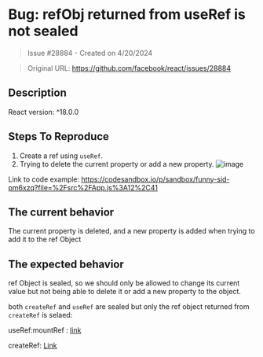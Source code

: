 # Bug: refObj returned from useRef is not sealed

> Issue #28884 - Created on 4/20/2024

> Original URL: https://github.com/facebook/react/issues/28884

## Description

<!--
  Please provide a clear and concise description of what the bug is. Include
  screenshots if needed. Please test using the latest version of the relevant
  React packages to make sure your issue has not already been fixed.
-->

React version: ^18.0.0

## Steps To Reproduce

1. Create a ref using `useRef`.
2. Trying to delete the current property or add a new property.
![image](https://github.com/facebook/react/assets/64327685/58ff4877-8d3a-479f-8010-e3fd558de36a)

<!--
  Your bug will get fixed much faster if we can run your code and it doesn't
  have dependencies other than React. Issues without reproduction steps or
  code examples may be immediately closed as not actionable.
-->

Link to code example: https://codesandbox.io/p/sandbox/funny-sid-pm6xzq?file=%2Fsrc%2FApp.js%3A12%2C41

<!--
  Please provide a CodeSandbox (https://codesandbox.io/s/new), a link to a
  repository on GitHub, or provide a minimal code example that reproduces the
  problem. You may provide a screenshot of the application if you think it is
  relevant to your bug report. Here are some tips for providing a minimal
  example: https://stackoverflow.com/help/mcve.
-->

## The current behavior
The current property is deleted, and a new property is added when trying to add it to the ref Object

## The expected behavior
ref Object is sealed, so we should only be allowed to change its current value but not being able to delete it or add a new property to the object.


both `createRef` and `useRef` are sealed but only the ref object returned from `createRef` is selaed:

useRef:mountRef : [link](https://github.com/facebook/react/blob/6faf6f5/packages/react-reconciler/src/ReactFiberHooks.js#L907-L920)

createRef: [Link](https://github.com/facebook/react/blob/0061ca6cf47c5124d2ebe708481fb03da9e8e267/packages/react/src/ReactCreateRef.js#L12)

